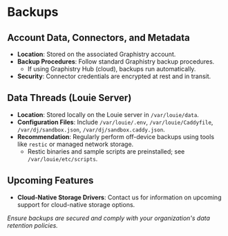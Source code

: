 # Backups

## Account Data, Connectors, and Metadata

- **Location**: Stored on the associated Graphistry account.
- **Backup Procedures**: Follow standard Graphistry backup procedures.
  - If using Graphistry Hub (cloud), backups run automatically.
- **Security**: Connector credentials are encrypted at rest and in transit.

## Data Threads (Louie Server)

- **Location**: Stored locally on the Louie server in `/var/louie/data`.
- **Configuration Files**: Include `/var/louie/.env`, `/var/louie/Caddyfile`, `/var/dj/sandbox.json`, `/var/dj/sandbox.caddy.json`.
- **Recommendation**: Regularly perform off-device backups using tools like `restic` or managed network storage.
  - Restic binaries and sample scripts are preinstalled; see `/var/louie/etc/scripts`.

## Upcoming Features

- **Cloud-Native Storage Drivers**: Contact us for information on upcoming support for cloud-native storage options.

*Ensure backups are secured and comply with your organization's data retention policies.*
